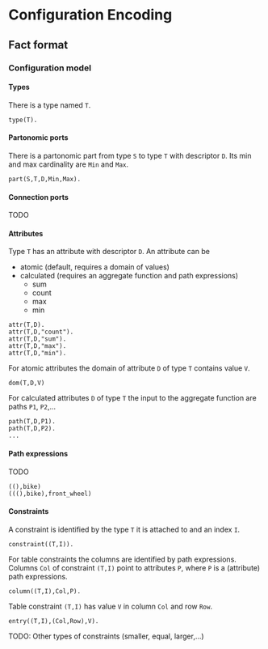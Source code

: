 # Configuration Encoding

## Fact format
### Configuration model

#### Types
There is a type named `T`.
```
type(T).
```
#### Partonomic ports
There is a partonomic part from type `S`
to type `T` with descriptor `D`.
Its min and max cardinality are `Min` and `Max`.
```
part(S,T,D,Min,Max).
```

#### Connection ports
TODO

#### Attributes
Type `T` has an attribute with descriptor `D`.
An attribute can be
- atomic (default, requires a domain of values)
- calculated (requires an aggregate function and path expressions)
    - sum
    - count
    - max
    - min
```
attr(T,D).
attr(T,D,"count").
attr(T,D,"sum").
attr(T,D,"max").
attr(T,D,"min").
```

For atomic attributes the domain of attribute `D` of type `T` contains value `V`.
```
dom(T,D,V)
```

For calculated attributes `D` of type `T`
the input to the aggregate function are paths `P1`, `P2`,...
```
path(T,D,P1).
path(T,D,P2).
...
```

#### Path expressions
TODO
```
((),bike)
(((),bike),front_wheel)
```

#### Constraints
A constraint is identified by the type `T` it is attached to and an index `I`.
```
constraint((T,I)).
```

For table constraints the columns are identified by path expressions.
Columns `Col` of constraint `(T,I)`
point to attributes `P`,
where `P` is a (attribute) path expressions.
```
column((T,I),Col,P).
```
Table constraint `(T,I)`
has value `V` in column `Col` and row `Row`.
```
entry((T,I),(Col,Row),V).
```

TODO: Other types of constraints (smaller, equal, larger,...)
